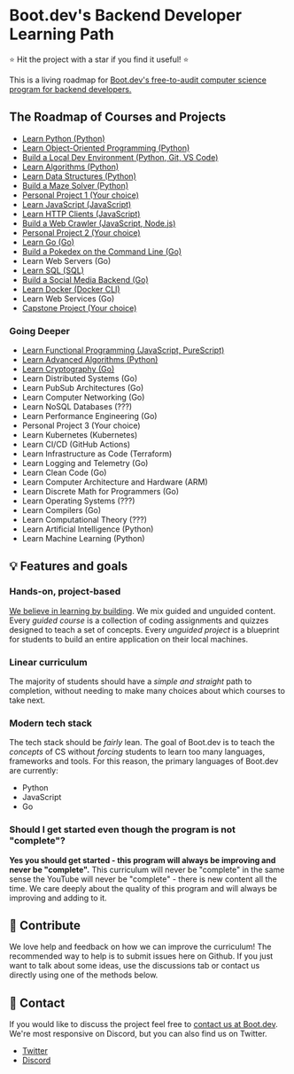 # Boot.dev's Backend Developer Learning Path

⭐ Hit the project with a star if you find it useful! ⭐

This is a living roadmap for [Boot.dev's free-to-audit computer science program for backend developers.](https://boot.dev)

## The Roadmap of Courses and Projects

* [Learn Python (Python)](https://boot.dev/learn/learn-python)
* [Learn Object-Oriented Programming (Python)](https://boot.dev/learn/learn-object-oriented-programming)
* [Build a Local Dev Environment (Python, Git, VS Code)](https://boot.dev/build/build-local-dev-environment-python)
* [Learn Algorithms (Python)](https://boot.dev/learn/learn-algorithms)
* [Learn Data Structures (Python)](https://boot.dev/learn/learn-data-structures)
* [Build a Maze Solver (Python)](https://boot.dev/build/maze-solver-python)
* [Personal Project 1 (Your choice)](https://boot.dev/build/personal-project-1)
* [Learn JavaScript (JavaScript)](https://boot.dev/learn/learn-javascript)
* [Learn HTTP Clients (JavaScript)](https://boot.dev/learn/learn-http)
* [Build a Web Crawler (JavaScript, Node.js)](https://boot.dev/build/link-analyzer)
* [Personal Project 2 (Your choice)](https://boot.dev/build/personal-project-2)
* [Learn Go (Go)](https://boot.dev/learn/learn-golang)
* [Build a Pokedex on the Command Line (Go)](https://boot.dev/build/build-pokedex-cli)
* Learn Web Servers (Go)
* [Learn SQL (SQL)](https://boot.dev/learn/learn-sql)
* [Build a Social Media Backend (Go)](https://boot.dev/build/social-media-backend-golang)
* [Learn Docker (Docker CLI)](https://boot.dev/learn/learn-docker)
* Learn Web Services (Go)
* [Capstone Project (Your choice)](https://boot.dev/build/capstone-project)

### Going Deeper

* [Learn Functional Programming (JavaScript, PureScript)](https://boot.dev/learn/learn-functional-programming)
* [Learn Advanced Algorithms (Python)](https://boot.dev/learn/learn-advanced-algorithms)
* [Learn Cryptography (Go)](https://boot.dev/learn/learn-cryptography)
* Learn Distributed Systems (Go)
* Learn PubSub Architectures (Go)
* Learn Computer Networking (Go)
* Learn NoSQL Databases (???)
* Learn Performance Engineering (Go)
* Personal Project 3 (Your choice)
* Learn Kubernetes (Kubernetes)
* Learn CI/CD (GitHub Actions)
* Learn Infrastructure as Code (Terraform)
* Learn Logging and Telemetry (Go)
* Learn Clean Code (Go)
* Learn Computer Architecture and Hardware (ARM)
* Learn Discrete Math for Programmers (Go)
* Learn Operating Systems (???)
* Learn Compilers (Go)
* Learn Computational Theory (???)
* Learn Artificial Intelligence (Python)
* Learn Machine Learning (Python)

## 💡 Features and goals

### Hands-on, project-based

[We believe in learning by building](https://blog.boot.dev/about). We mix guided and unguided content. Every *guided course* is a collection of coding assignments and quizzes designed to teach a set of concepts. Every *unguided project* is a blueprint for students to build an entire application on their local machines.

### Linear curriculum

The majority of students should have a *simple and straight* path to completion, without needing to make many choices about which courses to take next.

### Modern tech stack

The tech stack should be *fairly* lean. The goal of Boot.dev is to teach the *concepts* of CS without *forcing* students to learn too many languages, frameworks and tools. For this reason, the primary languages of Boot.dev are currently:

* Python
* JavaScript
* Go

### Should I get started even though the program is not "complete"?

**Yes you should get started - this program will always be improving and never be "complete".** This curriculum will never be "complete" in the same sense the YouTube will never be "complete" - there is new content all the time. We care deeply about the quality of this program and will always be improving and adding to it.


## 👏 Contribute

We love help and feedback on how we can improve the curriculum! The recommended way to help is to submit issues here on Github. If you just want to talk about some ideas, use the discussions tab or contact us directly using one of the methods below.

## 💬 Contact

If you would like to discuss the project feel free to [contact us at Boot.dev](https://blog.boot.dev/contact/). We're most responsive on Discord, but you can also find us on Twitter.

* [Twitter](https://twitter.com/bootdotdev)
* [Discord](https://discord.gg/EEkFwbv)
